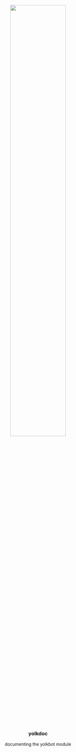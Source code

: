 <div align='center'>
  <picture>
    <source media="(prefers-color-scheme: dark)" srcset="https://github.com/user-attachments/assets/83ff5695-beb3-4f17-952a-e4f2ccbb5d69">
    <source media="(prefers-color-scheme: light)" srcset="https://github.com/user-attachments/assets/b1f5096e-d948-4919-a2a7-87558bcff842">
    <img src="https://github.com/user-attachments/assets/b1f5096e-d948-4919-a2a7-87558bcff842" width="60%">
  </picture>
  <h3>yolkdoc</h3>
  <p>documenting the yolkbot module</p>
</div>
